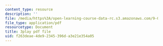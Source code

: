 ```yaml
---
content_type: resource
description: ''
file: /media/https%3A/open-learning-course-data-rc.s3.amazonaws.com/9-00sc-introduction-to-psychology-fall-2011/f263deae4de92345396da3e21e354a05_v4ur5mna060.pdf
file_type: application/pdf
resourcetype: Document
title: 3play pdf file
uid: f263deae-4de9-2345-396d-a3e21e354a05
---
```

